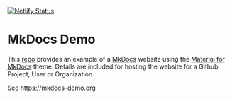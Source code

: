 [![Netlify Status](https://api.netlify.com/api/v1/badges/7652114f-2c46-409c-9cdd-404b70ac1637/deploy-status)](https://app.netlify.com/sites/mkdocs-demo/deploys)

# MkDocs Demo

This [repo](https://github.com/athenian-programming/mkdocs-demo) provides an example of 
a [MkDocs](http://mkdocs.org) website using the [Material for MkDocs](https://squidfunk.github.io/mkdocs-material/)
theme. Details are included for hosting the website for a Github Project, 
User or Organization.

See https://mkdocs-demo.org 